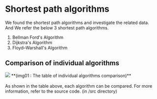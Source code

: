 # Shortest path algorithms

We found the shortest path algorithms and investigate the related data.<br>
And We refer the below 3 shortest path algorithms.<br>

1. Bellman Ford's Algorithm
2. Dijkstra's Algorithm
3. Floyd–Warshall's Algorithm

## Comparison of individual algorithms

<img src="https://github.com/KeonHeeLee/MyAlgorithm/blob/master/InSchool/20180413/each_algorithm.png">
**(img01 : The table of individual algorithms comparison)**<br>
<br>
As shown in the table above, each algorithm can be compared. For more information, refer to the source code. (in /src directory)
